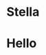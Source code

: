 <html>
<head>
<script src="https://cdn.onesignal.com/sdks/OneSignalSDK.js" async=""></script>
<script>
  window.OneSignal = window.OneSignal || [];
  OneSignal.push(function() {
    OneSignal.init({
      appId: "94d4112f-682f-4989-805e-59a45e389f26",
    });
  });
</script>
  <h1>Stella</h1>
  
</head>


<body>

<h1>Hello</h1>

</body>
</html>
